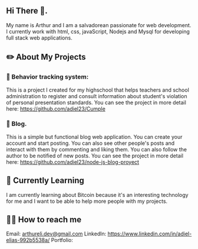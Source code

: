## Hi There 👋.

My name is Arthur and I am a salvadorean passionate for web development. I currently work with html, css, javaScript, Nodejs and Mysql for developing full stack web applications.

## ✏️ About My Projects 

### 🏫 Behavior tracking system:

This is a project I created for my highschool that helps teachers and school administration to register and consult information about student's violation of personal presentation standards. You can see the project in more detail here: https://github.com/adiel23/Cumple

### 📝 Blog.

This is a simple but functional blog web application. You can create your account and start posting. You can also see other people's posts and interact with them by commenting and liking them. You can also follow the author to be notified of new posts. You can see the project in more detail here: https://github.com/adiel23/node-js-blog-proyect

## 🧠 Currently Learning

I am currently learning about Bitcoin because it's an interesting technology for me and I want to be able to help more people with my projects.

## 🤝📧 How to reach me

Email: arthureli.dev@gmail.com
LinkedIn: https://www.linkedin.com/in/adiel-elias-992b5538a/
Portfolio: 
